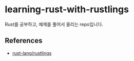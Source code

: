 # learning-rust-with-rustlings

Rust를 공부하고, 예제를 풀어서 올리는 repo입니다.

## References

- [rust-lang/rustlings](https://github.com/rust-lang/rustlings)
